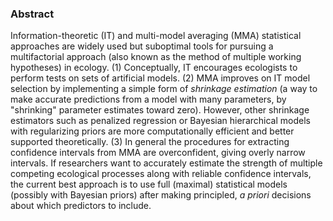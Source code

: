 ### Abstract

Information-theoretic (IT) and multi-model averaging (MMA) statistical approaches are widely used but suboptimal tools for pursuing a multifactorial approach (also known as the method of multiple working hypotheses) in ecology. (1) Conceptually, IT encourages ecologists to perform tests on sets of artificial models. (2) MMA improves on IT model selection by implementing a simple form of *shrinkage estimation* (a way to make accurate predictions from a model with many parameters, by "shrinking" parameter estimates toward zero). However, other shrinkage estimators such as penalized regression or Bayesian hierarchical models with regularizing priors are more computationally efficient and better supported theoretically. (3) In general the procedures for extracting confidence intervals from MMA are overconfident, giving overly narrow intervals. If researchers want to accurately estimate the strength of multiple competing ecological processes along with reliable confidence intervals, the current best approach is to use full (maximal) statistical models (possibly with Bayesian priors) after making principled, *a priori* decisions about which predictors to include.
